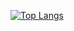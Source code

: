 <!---
### Мои проекты:
* #### [RS Lang](https://rss-team56-2022.netlify.app/) ####
     * **Стек технологий**: React, Typescript, Tailwind.
     * [Репозиторий](https://github.com/antiqqt/rslang/tree/main)
     * [Описание проекта и детали задания](https://github.com/antiqqt/rslang/pull/21)

* #### [Online Store](https://rolling-scopes-school.github.io/antiqqt-JSFE2022Q1/online-store/dist/) ####
     * **Стек технологий**: Typescript, Tailwind.
     * [Репозиторий](https://github.com/antiqqt/RSS-Tasks-Stages-1-2/tree/online-store)
     * [Описание проекта](https://github.com/antiqqt/RSS-Tasks-Stages-1-2/pull/4)

* #### [Virtual keyboard](https://antiqqt.github.io/virtual-keyboard/dist/) ####
     * **Стек технологий**: Vanilla JS, SCSS.
     * [Репозиторий](https://github.com/antiqqt/virtual-keyboard)
     * [Описание проекта](https://github.com/antiqqt/virtual-keyboard/pull/1)

* #### [Tic-tac-toe](https://antiqqt.github.io/Stage0/tic-tac-toe/) ####
     * **Стек технологий**: Vanilla JS, SCSS.
     * [Репозиторий](https://github.com/antiqqt/Stage0/tree/tic-tac-toe)
     * [Описание проекта](https://github.com/antiqqt/Stage0/blob/main/README.md#4-tic-tac-toe)

* #### [Async Race](https://rolling-scopes-school.github.io/antiqqt-JSFE2022Q1/async-race/dist/) ####
     * **Стек технологий**: Typescript, Tailwind. MVC-based structure.
     * Локально запустите [этот АPI](https://github.com/mikhama/async-race-api) для корректной работы приложения
     * [Репозиторий](https://github.com/antiqqt/RSS-Tasks-Stages-1-2/tree/async-race)
     * [Описание проекта](https://github.com/antiqqt/RSS-Tasks-Stages-1-2/pull/3)
     
* #### [Shelter landing page](https://rolling-scopes-school.github.io/antiqqt-JSFE2022Q1/shelter/pages/main/) ####
     * **Стек технологий**: Vanilla JS, SCSS.
     * [Репозиторий](https://github.com/antiqqt/RSS-Tasks-Stages-1-2/tree/main/shelter)
     * [Описание проекта](https://github.com/antiqqt/RSS-Tasks-Stages-1-2/pull/2)
_____
--> 

[![Top Langs](https://github-readme-stats.vercel.app/api/top-langs/?username=antiqqt&layout=compact)](https://github.com/anuraghazra/github-readme-stats)
